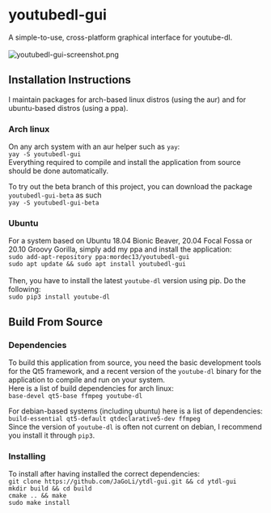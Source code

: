 # youtubedl-gui
A simple-to-use, cross-platform graphical interface for youtube-dl.<br/><br/>
![youtubedl-gui-screenshot.png](https://github.com/JaGoLi/ytdl-gui/raw/master/resources/youtubedl-gui-screenshot.png)<br/>


## Installation Instructions
I maintain packages for arch-based linux distros (using the aur) and for ubuntu-based distros (using a ppa).
### Arch linux
On any arch system with an aur helper such as ```yay```:<br/>
```yay -S youtubedl-gui```<br/>
Everything required to compile and install the application from source should be done automatically.

To try out the beta branch of this project, you can download the package ```youtubedl-gui-beta``` as such<br/>
```yay -S youtubedl-gui-beta```
### Ubuntu
For a system based on Ubuntu 18.04 Bionic Beaver, 20.04 Focal Fossa or 20.10 Groovy Gorilla, simply add my ppa and install the application:<br/>
```sudo add-apt-repository ppa:mordec13/youtubedl-gui```<br/>
```sudo apt update && sudo apt install youtubedl-gui```<br/><br/>
Then, you have to install the latest ```youtube-dl``` version using pip. Do the following:<br/>
```sudo pip3 install youtube-dl```

## Build From Source
### Dependencies
To build this application from source, you need the basic development tools for the Qt5 framework, and a recent version of the ```youtube-dl``` binary for the application to compile and run on your system.<br/>
Here is a list of build dependencies for arch linux:<br/>
```base-devel qt5-base ffmpeg youtube-dl```<br/>

For debian-based systems (including ubuntu) here is a list of dependencies:<br/>
```build-essential qt5-default qtdeclarative5-dev ffmpeg```<br/>
Since the version of ```youtube-dl``` is often not current on debian, I recommend you install it through ```pip3```.

### Installing
To install after having installed the correct dependencies:<br/>
```git clone https://github.com/JaGoLi/ytdl-gui.git && cd ytdl-gui```<br/>
```mkdir build && cd build```<br/>
```cmake .. && make```<br/>
```sudo make install```<br/>
